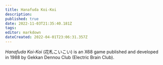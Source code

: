 ```yaml
---
title: Hanafuda Koi-Koi
description: 
published: true
date: 2022-11-03T21:35:40.181Z
tags: 
editor: markdown
dateCreated: 2022-04-01T23:06:31.357Z
---
```


_Hanafuda Koi-Koi_ (<span lang='ja'>花札こいこい</span>) is an X68 game published and developed in 1988 by Gekkan Dennou Club (Electric Brain Club).